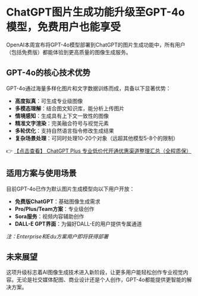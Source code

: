 # ChatGPT图片生成功能升级至GPT-4o模型，免费用户也能享受

OpenAI本周宣布将GPT-4o模型部署到ChatGPT的图片生成功能中，所有用户（包括免费版）都能体验到更高质量的图像生成服务。

## GPT-4o的核心技术优势

GPT-4o通过海量多样化图片和文字数据训练而成，具备以下显著优势：

- **高度拟真**：可生成专业级图像
- **多模态理解**：结合图文知识库，能分析上传图片
- **情境感知**：生成具有上下文一致性的图像
- **精准文字渲染**：完美融合符号与视觉元素
- **多轮优化**：支持自然语言指令修改生成结果
- **复杂场景处理**：可同时处理10-20个对象（远超其他模型5-8个的限制）

👉 [【点击查看】 ChatGPT Plus 专业低价代开通优惠渠道整理汇总（全程质保）](https://bit.ly/DaiKai)

## 适用方案与使用场景

目前GPT-4o已作为默认图片生成模型向以下用户开放：

- **免费版ChatGPT**：基础图像生成需求
- **Pro/Plus/Team方案**：专业级创作
- **Sora服务**：视频内容辅助创作
- **DALL-E GPT界面**：为偏好DALL-E的用户提供专属通道

*注：Enterprise和Edu方案用户即将获得部署*

## 未来展望

这项升级标志着AI图像生成技术进入新阶段，让更多用户能轻松创作专业视觉内容。无论是社交媒体配图、商业设计还是个人创作，GPT-4o都能提供更智能的解决方案。